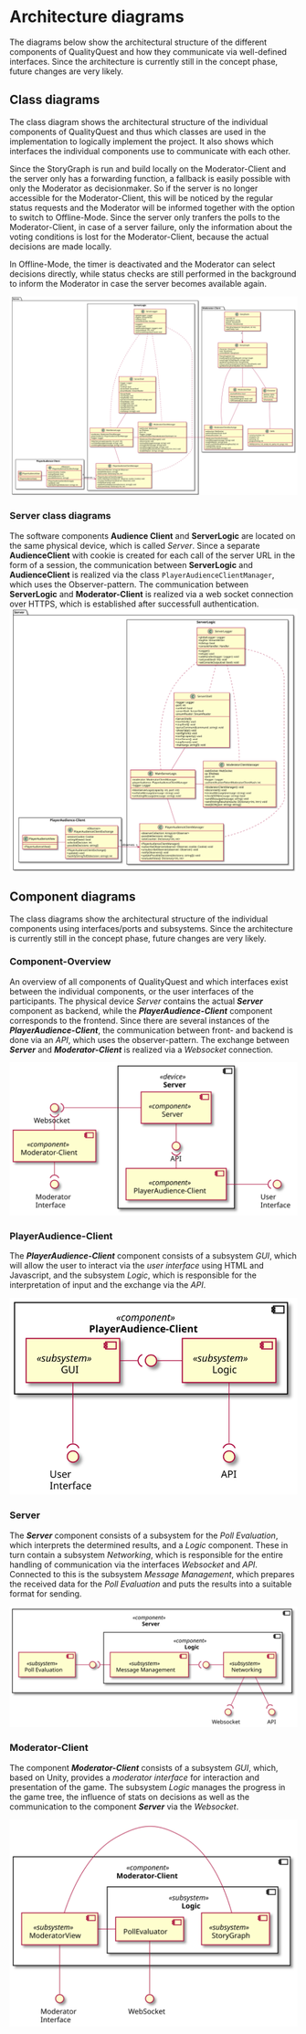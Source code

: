 # Architecture diagrams

The diagrams below show the architectural structure of the different components of QualityQuest and how they communicate via well-defined interfaces. Since the architecture is currently still in the concept phase, future changes are very likely.

## Class diagrams

The class diagram shows the architectural structure of the individual components of QualityQuest and thus which classes are used in the implementation to logically implement the project. It also shows which interfaces the individual components use to communicate with each other.

Since the StoryGraph is run and build locally on the Moderator-Client and the server only has a forwarding function, a fallback is easily possible with only the Moderator as decisionmaker.
So if the server is no longer accessible for the Moderator-Client, this will be noticed by the regular status requests and the Moderator will be informed together with the option to switch to Offline-Mode. Since the server only tranfers the polls to the Moderator-Client, in case of a server failure, only the information about the voting conditions is lost for the Moderator-Client, because the actual decisions are made locally. 

In Offline-Mode, the timer is deactivated and the Moderator can select decisions directly, while status checks are still performed in the background to inform the Moderator in case the server becomes available again.

![Class diagram](diagrams/ClassDiagrams/ClassDiagram.svg)

### Server class diagrams
The software components **Audience Client** and **ServerLogic** are located on the same physical device, which is called *Server*. Since a separate **AudienceClient** with cookie is created for each call of the server URL in the form of a session, the communication between **ServerLogic** and **AudienceClient** is realized via the class `PlayerAudienceClientManager`, which uses the Observer-pattern. 
The communication between **ServerLogic** and **Moderator-Client** is realized via a web socket connection over HTTPS, which is established after successfull authentication.
![Class diagram](diagrams/ClassDiagrams/ServerClassDiagram.svg)

## Component diagrams

The class diagrams show the architectural structure of the individual components using interfaces/ports and subsystems. Since the architecture is currently still in the concept phase, future changes are very likely.

### Component-Overview

An overview of all components of QualityQuest and which interfaces exist between the individual components, or the user interfaces of the participants. The physical device *Server* contains the actual ***Server*** component as backend, while the ***PlayerAudience-Client*** component corresponds to the frontend. Since there are several instances of the ***PlayerAudience-Client***, the communication between front- and backend is done via an *API*, which uses the observer-pattern. The exchange between ***Server*** and ***Moderator-Client*** is realized via a *Websocket* connection.

![Component-Overview](diagrams/ComponentDiagrams/overviewComponents.svg)

### PlayerAudience-Client

The ***PlayerAudience-Client*** component consists of a subsystem *GUI*, which will allow the user to interact via the *user interface* using HTML and Javascript, and the subsystem *Logic*, which is responsible for the interpretation of input and the exchange via the *API*.

![PlayerAudience-Client](diagrams/ComponentDiagrams/PlayerAudienceClientComponentDiagram.svg)

### Server

The ***Server*** component consists of a subsystem for the *Poll Evaluation*, which interprets the determined results, and a *Logic* component. These in turn contain a subsystem *Networking*, which is responsible for the entire handling of communication via the interfaces *Websocket* and *API*. Connected to this is the subsystem *Message Management*, which prepares the received data for the *Poll Evaluation* and puts the results into a suitable format for sending.


![Server](diagrams/ComponentDiagrams/ServerComponentDiagram.svg)

### Moderator-Client

The component ***Moderator-Client*** consists of a subsystem *GUI*, which, based on Unity, provides a *moderator interface* for interaction and presentation of the game. The subsystem *Logic* manages the progress in the game tree, the influence of stats on decisions as well as the communication to the component ***Server*** via the *Websocket*.

![Moderator-Client](diagrams/ModeratorClientComponentDiagram.svg)


